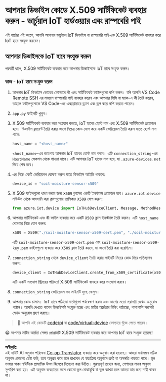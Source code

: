 <!--
CO_OP_TRANSLATOR_METADATA:
{
  "original_hash": "9aea84bcc7520222b0e1c50469d62d6a",
  "translation_date": "2025-08-27T12:15:18+00:00",
  "source_file": "2-farm/lessons/6-keep-your-plant-secure/single-board-computer-x509.md",
  "language_code": "bn"
}
-->
# আপনার ডিভাইস কোডে X.509 সার্টিফিকেট ব্যবহার করুন - ভার্চুয়াল IoT হার্ডওয়্যার এবং রাস্পবেরি পাই

এই পাঠের এই অংশে, আপনি আপনার ভার্চুয়াল IoT ডিভাইস বা রাস্পবেরি পাই-কে X.509 সার্টিফিকেট ব্যবহার করে IoT হাবে সংযুক্ত করবেন।

## আপনার ডিভাইসকে IoT হাবে সংযুক্ত করুন

পরবর্তী ধাপে, X.509 সার্টিফিকেট ব্যবহার করে আপনার ডিভাইসকে IoT হাবে সংযুক্ত করুন।

### কাজ - IoT হাবে সংযুক্ত করুন

1. আপনার IoT ডিভাইস কোডের ফোল্ডারে কী এবং সার্টিফিকেট ফাইলগুলো কপি করুন। যদি আপনি VS Code Remote SSH এর মাধ্যমে রাস্পবেরি পাই ব্যবহার করেন এবং আপনার পিসি বা ম্যাক-এ কী তৈরি করেন, তাহলে ফাইলগুলোকে VS Code-এর এক্সপ্লোরারে ড্র্যাগ এবং ড্রপ করে কপি করতে পারেন।

1. `app.py` ফাইলটি খুলুন।

1. X.509 সার্টিফিকেট ব্যবহার করে সংযোগ করতে, IoT হাবের হোস্ট নাম এবং X.509 সার্টিফিকেট প্রয়োজন হবে। ডিভাইস ক্লায়েন্ট তৈরি করার আগে নিচের কোড যোগ করে একটি ভেরিয়েবল তৈরি করুন যাতে হোস্ট নাম থাকে:

    ```python
    host_name = "<host_name>"
    ```

    `<host_name>`-এর জায়গায় আপনার IoT হাবের হোস্ট নাম বসান। এটি `connection_string`-এর `HostName` সেকশন থেকে পাওয়া যাবে। এটি আপনার IoT হাবের নাম হবে, যা `.azure-devices.net` দিয়ে শেষ হবে।

1. এর নিচে একটি ভেরিয়েবল ঘোষণা করুন যাতে ডিভাইস আইডি থাকবে:

    ```python
    device_id = "soil-moisture-sensor-x509"
    ```

1. X.509 ফাইলগুলো ধারণ করার জন্য `X509` ক্লাসের একটি ইনস্ট্যান্স প্রয়োজন হবে। `azure.iot.device` মডিউল থেকে আমদানি করা ক্লাসগুলোর তালিকায় `X509` যোগ করুন:

    ```python
    from azure.iot.device import IoTHubDeviceClient, Message, MethodResponse, X509
    ```

1. আপনার সার্টিফিকেট এবং কী ফাইল ব্যবহার করে একটি `X509` ক্লাস ইনস্ট্যান্স তৈরি করুন। এটি `host_name` ঘোষণার নিচে যোগ করুন:

    ```python
    x509 = X509("./soil-moisture-sensor-x509-cert.pem", "./soil-moisture-sensor-x509-key.pem")
    ```

    এটি `soil-moisture-sensor-x509-cert.pem` এবং `soil-moisture-sensor-x509-key.pem` ফাইলগুলো ব্যবহার করে `X509` ক্লাস তৈরি করবে, যা আগে তৈরি করা হয়েছিল।

1. `connection_string` থেকে `device_client` তৈরি করার লাইনটি নিচের কোড দিয়ে প্রতিস্থাপন করুন:

    ```python
    device_client = IoTHubDeviceClient.create_from_x509_certificate(x509, host_name, device_id)
    ```

    এটি একটি সংযোগ স্ট্রিংয়ের পরিবর্তে X.509 সার্টিফিকেট ব্যবহার করে সংযোগ করবে।

1. `connection_string` ভেরিয়েবল সহ লাইনটি মুছে ফেলুন।

1. আপনার কোড চালান। IoT হাবে পাঠানো বার্তাগুলো পর্যবেক্ষণ করুন এবং আগের মতো সরাসরি মেথড অনুরোধ পাঠান। আপনি দেখতে পাবেন ডিভাইসটি সংযুক্ত হচ্ছে এবং মাটির আর্দ্রতার রিডিং পাঠাচ্ছে, পাশাপাশি সরাসরি মেথড অনুরোধ গ্রহণ করছে।

> 💁 আপনি এই কোডটি [code/pi](../../../../../2-farm/lessons/6-keep-your-plant-secure/code/pi) বা [code/virtual-device](../../../../../2-farm/lessons/6-keep-your-plant-secure/code/virtual-device) ফোল্ডারে খুঁজে পেতে পারেন।

😀 আপনার মাটির আর্দ্রতা সেন্সর প্রোগ্রামটি X.509 সার্টিফিকেট ব্যবহার করে আপনার IoT হাবে সংযুক্ত হয়েছে!

---

**অস্বীকৃতি**:  
এই নথিটি AI অনুবাদ পরিষেবা [Co-op Translator](https://github.com/Azure/co-op-translator) ব্যবহার করে অনুবাদ করা হয়েছে। আমরা যথাসম্ভব সঠিক অনুবাদ প্রদানের চেষ্টা করি, তবে অনুগ্রহ করে মনে রাখবেন যে স্বয়ংক্রিয় অনুবাদে ত্রুটি বা অসঙ্গতি থাকতে পারে। মূল ভাষায় থাকা নথিটিকে প্রামাণিক উৎস হিসেবে বিবেচনা করা উচিত। গুরুত্বপূর্ণ তথ্যের জন্য, পেশাদার মানব অনুবাদ সুপারিশ করা হয়। এই অনুবাদ ব্যবহারের ফলে কোনো ভুল বোঝাবুঝি বা ভুল ব্যাখ্যা হলে আমরা তার জন্য দায়ী থাকব না।